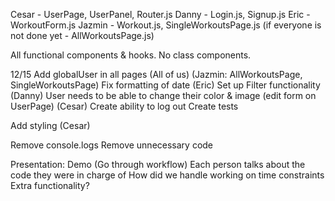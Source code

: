 Cesar - UserPage, UserPanel, Router.js
Danny - Login.js, Signup.js
Eric - WorkoutForm.js
Jazmin - Workout.js, SingleWorkoutsPage.js (if everyone is not done yet - AllWorkoutsPage.js)

All functional components & hooks. No class components.

12/15
Add globalUser in all pages (All of us)
    (Jazmin: AllWorkoutsPage, SingleWorkoutsPage)
Fix formatting of date (Eric)
Set up Filter functionality (Danny)
User needs to be able to change their color & image (edit form on UserPage) (Cesar)
Create ability to log out
Create tests

Add styling (Cesar)

Remove console.logs
Remove unnecessary code


Presentation:
Demo (Go through workflow)
Each person talks about the code they were in charge of
How did we handle working on time constraints
Extra functionality?